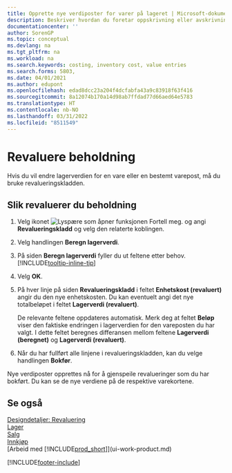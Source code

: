 ```yaml
---
title: Opprette nye verdiposter for varer på lageret | Microsoft-dokumentasjon
description: Beskriver hvordan du foretar oppskrivning eller avskrivning av verdiposter for én eller flere varer på lageret, ved å bokføre den gjeldende, beregnede verdien.
documentationcenter: ''
author: SorenGP
ms.topic: conceptual
ms.devlang: na
ms.tgt_pltfrm: na
ms.workload: na
ms.search.keywords: costing, inventory cost, value entries
ms.search.forms: 5803,
ms.date: 04/01/2021
ms.author: edupont
ms.openlocfilehash: edad8dcc23a204f4dcfabfa43a9c83918f63f416
ms.sourcegitcommit: 8a12074b170a14d98ab7ffdad77d66aed64e5783
ms.translationtype: HT
ms.contentlocale: nb-NO
ms.lasthandoff: 03/31/2022
ms.locfileid: "8511549"
---
```

# <a name="revalue-inventory"></a>Revaluere beholdning
Hvis du vil endre lagerverdien for en vare eller en bestemt varepost, må du bruke revalueringskladden.

## <a name="to-revalue-inventory"></a>Slik revaluerer du beholdning
1. Velg ikonet ![Lyspære som åpner funksjonen Fortell meg.](media/ui-search/search_small.png "Fortell hva du vil gjøre") og angi **Revalueringskladd** og velg den relaterte koblingen.
2. Velg handlingen **Beregn lagerverdi**.
3. På siden **Beregn lagerverdi** fyller du ut feltene etter behov. [!INCLUDE[tooltip-inline-tip](includes/tooltip-inline-tip_md.md)]
4. Velg **OK**.
5. På hver linje på siden **Revalueringskladd** i feltet **Enhetskost (revaluert)** angir du den nye enhetskosten. Du kan eventuelt angi det nye totalbeløpet i feltet **Lagerverdi (revaluert)**.

    De relevante feltene oppdateres automatisk. Merk deg at feltet **Beløp** viser den faktiske endringen i lagerverdien for den vareposten du har valgt. I dette feltet beregnes differansen mellom feltene **Lagerverdi (beregnet)** og **Lagerverdi (revaluert)**.
6. Når du har fullført alle linjene i revalueringskladden, kan du velge handlingen **Bokfør**.

Nye verdiposter opprettes nå for å gjenspeile revalueringer som du har bokført. Du kan se de nye verdiene på de respektive varekortene.

## <a name="see-also"></a>Se også
[Designdetaljer: Revaluering](design-details-revaluation.md)  
[Lager](inventory-manage-inventory.md)  
[Salg](sales-manage-sales.md)  
[Innkjøp](purchasing-manage-purchasing.md)  
[Arbeid med [!INCLUDE[prod_short](includes/prod_short.md)]](ui-work-product.md)


[!INCLUDE[footer-include](includes/footer-banner.md)]